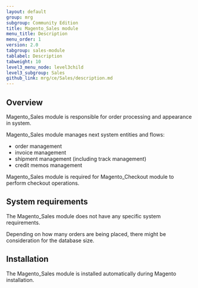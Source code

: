 ```yaml
---
layout: default
group: mrg
subgroup: Community Edition
title: Magento_Sales module
menu_title: Description
menu_order: 1
version: 2.0
tabgroup: sales-module
tablabel: Description
tabweight: 10
level3_menu_node: level3child
level3_subgroup: Sales
github_link: mrg/ce/Sales/description.md
---
```


## Overview

Magento_Sales module is responsible for order processing and appearance in system.

Magento_Sales module manages next system entities and flows:

* order management
* invoice management
* shipment management (including track management)
* credit memos management

Magento_Sales module is required for Magento_Checkout module to perform checkout operations.

## System requirements

The Magento_Sales module does not have any specific system requirements.

Depending on how many orders are being placed, there might be consideration for the database size.

## Installation

The Magento_Sales module is installed automatically during Magento installation.
